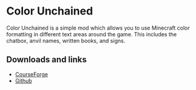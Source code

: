 # Color Unchained
Color Unchained is a simple mod which allows you to use Minecraft color formatting in different text areas around the game. This includes the chatbox, anvil names, written books, and signs. 

## Downloads and links
- [CourseForge](https://www.curseforge.com/minecraft/mc-mods/color-unchained)
- [Github](https://github.com/Draylar/color-unchained)